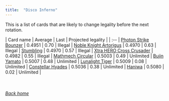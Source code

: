 ```yaml
---
title:  "Disco Inferno"
---
```


This is a list of cards that are likely to change legality before the next rotation.

| Card name | Average | Last | Projected legality |
| :-- |
[Photon Strike Bounzer](https://db.ygoprodeck.com/card/?search=Photon%20Strike%20Bounzer) | 0.4951 | 0.70 | Illegal |
[Noble Knight Artorigus](https://db.ygoprodeck.com/card/?search=Noble%20Knight%20Artorigus) | 0.4970 | 0.63 | Illegal |
[Stumbling](https://db.ygoprodeck.com/card/?search=Stumbling) | 0.4970 | 0.57 | Illegal |
[Xtra HERO Cross Crusader](https://db.ygoprodeck.com/card/?search=Xtra%20HERO%20Cross%20Crusader) | 0.4982 | 0.55 | Illegal |
[Mathmech Circular](https://db.ygoprodeck.com/card/?search=Mathmech%20Circular) | 0.5003 | 0.49 | Unlimited |
[Bujin Yamato](https://db.ygoprodeck.com/card/?search=Bujin%20Yamato) | 0.5007 | 0.48 | Unlimited |
[Lunalight Tiger](https://db.ygoprodeck.com/card/?search=Lunalight%20Tiger) | 0.5009 | 0.08 | Unlimited |
[Constellar Hyades](https://db.ygoprodeck.com/card/?search=Constellar%20Hyades) | 0.5036 | 0.38 | Unlimited |
[Haniwa](https://db.ygoprodeck.com/card/?search=Haniwa) | 0.5080 | 0.02 | Unlimited |

<br>

###### [Back home](index)